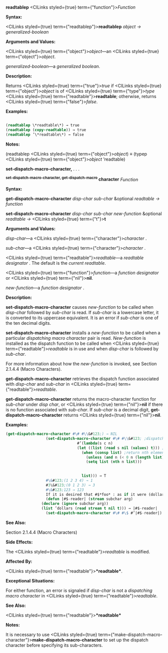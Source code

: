 **readtablep** <ClLinks styled={true} term={"function"}><i>Function</i></ClLinks> 



**Syntax:** 



<ClLinks styled={true} term={"readtablep"}><b>readtablep</b></ClLinks> *object → generalized-boolean* 



**Arguments and Values:** 



<ClLinks styled={true} term={"object"}><i>object</i></ClLinks>—an <ClLinks styled={true} term={"object"}><i>object</i></ClLinks>. 



*generalized-boolean*—a *generalized boolean*. 



**Description:** 



Returns <ClLinks styled={true} term={"true"}><i>true</i></ClLinks> if <ClLinks styled={true} term={"object"}><i>object</i></ClLinks> is of <ClLinks styled={true} term={"type"}><i>type</i></ClLinks> <ClLinks styled={true} term={"readtable"}><b>readtable</b></ClLinks>; otherwise, returns <ClLinks styled={true} term={"false"}><i>false</i></ClLinks>. 



**Examples:**
```lisp
 
(readtablep \*readtable\*) → true 
(readtablep (copy-readtable)) → true 
(readtablep ’\*readtable\*) → false 
```
**Notes:** 



(readtablep <ClLinks styled={true} term={"object"}><i>object</i></ClLinks>) *≡* (typep <ClLinks styled={true} term={"object"}><i>object</i></ClLinks> ’readtable) 







 



 



**set-dispatch-macro-character,** *. . .* 



<b><sup>set-dispatch-macro-character, get-dispatch-macro</sup> character</b> <i>Function</i> 



**Syntax:** 



**get-dispatch-macro-character** *disp-char sub-char* &amp;optional *readtable → function* 



**set-dispatch-macro-character** *disp-char sub-char new-function* &amp;optional *readtable →* <ClLinks styled={true} term={"t"}><b>t</b></ClLinks> 



**Arguments and Values:** 



*disp-char*—a <ClLinks styled={true} term={"character"}><i>character</i></ClLinks> . 



*sub-char*—a <ClLinks styled={true} term={"character"}><i>character</i></ClLinks> . 



<ClLinks styled={true} term={"readtable"}><i>readtable</i></ClLinks>—a *readtable designator* . The default is the *current readtable*. 



<ClLinks styled={true} term={"function"}><i>function</i></ClLinks>—a *function designator* or <ClLinks styled={true} term={"nil"}><b>nil</b></ClLinks>. 



*new-function*—a *function designator* . 



**Description:** 



**set-dispatch-macro-character** causes *new-function* to be called when *disp-char* followed by *sub-char* is read. If *sub-char* is a lowercase letter, it is converted to its uppercase equivalent. It is an error if *sub-char* is one of the ten decimal digits. 



**set-dispatch-macro-character** installs a *new-function* to be called when a particular *dispatching macro character* pair is read. *New-function* is installed as the dispatch function to be called when <ClLinks styled={true} term={"readtable"}><i>readtable</i></ClLinks> is in use and when *disp-char* is followed by *sub-char*. 



For more information about how the *new-function* is invoked, see Section 2.1.4.4 (Macro Characters). 



**get-dispatch-macro-character** retrieves the dispatch function associated with *disp-char* and *sub-char* in <ClLinks styled={true} term={"readtable"}><i>readtable</i></ClLinks>. 



**get-dispatch-macro-character** returns the macro-character function for *sub-char* under *disp char*, or <ClLinks styled={true} term={"nil"}><b>nil</b></ClLinks> if there is no function associated with *sub-char*. If *sub-char* is a decimal digit, **get-dispatch-macro-character** returns <ClLinks styled={true} term={"nil"}><b>nil</b></ClLinks>. 



**Examples:**
```lisp
(get-dispatch-macro-character #\# #\\&#123;) → NIL 
			      (set-dispatch-macro-character #\# #\\&#123; ;dispatch on #\&#123; 
							    #’(lambda(s c n) 
								(let ((list (read s nil (values) t))) ;list is object after #n\&#123; 
								  (when (consp list) ;return nth element of list 
								    (unless (and n (< 0 n (length list))) (setq n 0)) 
								    (setq list (nth n list))) 
								  
								  
								  list))) → T 
			      #\&#123;(1 2 3 4) → 1 
			      #3\&#123;(0 1 2 3) → 3 
			      #\&#123;123 → 123 
			      If it is desired that #$*foo* : as if it were (dollars *foo*). 
			      (defun |#$-reader| (stream subchar arg) 
				(declare (ignore subchar arg)) 
				(list ’dollars (read stream t nil t))) → |#$-reader| 
			      (set-dispatch-macro-character #\# #\$ #’|#$-reader|) → T 
```
**See Also:** 



Section 2.1.4.4 (Macro Characters) 



**Side Effects:** 



The <ClLinks styled={true} term={"readtable"}><i>readtable</i></ClLinks> is modified. 



**Affected By:** 



<ClLinks styled={true} term={"readtable"}><b>\*readtable\*</b></ClLinks>. 



**Exceptional Situations:** 



For either function, an error is signaled if *disp-char* is not a *dispatching macro character* in <ClLinks styled={true} term={"readtable"}><i>readtable</i></ClLinks>. 



**See Also:** 



<ClLinks styled={true} term={"readtable"}><b>\*readtable\*</b></ClLinks> 



**Notes:** 



It is necessary to use <ClLinks styled={true} term={"make-dispatch-macro-character"}><b>make-dispatch-macro-character</b></ClLinks> to set up the dispatch character before specifying its sub-characters. 



